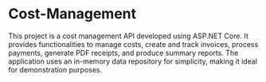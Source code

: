 # Cost-Management
This project is a cost management API developed using ASP.NET Core. It provides functionalities to manage costs, create and track invoices, process payments, generate PDF receipts, and produce summary reports. The application uses an in-memory data repository for simplicity, making it ideal for demonstration purposes.
